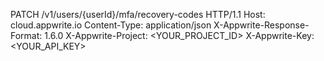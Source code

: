 PATCH /v1/users/{userId}/mfa/recovery-codes HTTP/1.1
Host: cloud.appwrite.io
Content-Type: application/json
X-Appwrite-Response-Format: 1.6.0
X-Appwrite-Project: &lt;YOUR_PROJECT_ID&gt;
X-Appwrite-Key: &lt;YOUR_API_KEY&gt;


